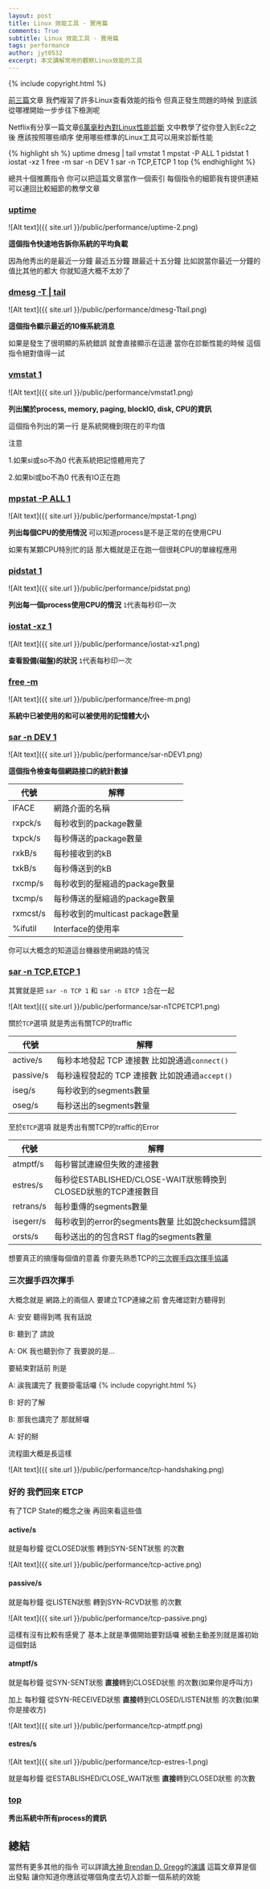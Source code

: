 ```yaml
---
layout: post
title: Linux 效能工具 - 實用篇
comments: True 
subtitle: Linux 效能工具 - 實用篇
tags: performance
author: jyt0532
excerpt: 本文講解常用的觀察Linux效能的工具
---
```

{% include copyright.html %}

[前](/2020/05/09/linux-performance-tool-1/)[三](/2020/05/17/linux-performance-tool-2/)[篇](/2020/05/24/linux-performance-tool-3/)文章 我們複習了許多Linux查看效能的指令 但真正發生問題的時候 到底該從哪裡開始一步步往下檢測呢

Netflix有分享一篇文章[6萬毫秒內對Linux性能診斷](https://netflixtechblog.com/linux-performance-analysis-in-60-000-milliseconds-accc10403c55) 文中教學了從你登入到Ec2之後 應該按照哪些順序 使用哪些標準的Linux工具可以用來診斷性能


{% highlight sh %}
uptime
dmesg | tail
vmstat 1
mpstat -P ALL 1
pidstat 1
iostat -xz 1
free -m
sar -n DEV 1
sar -n TCP,ETCP 1
top
{% endhighlight %}

總共十個推薦指令 你可以把這篇文章當作一個索引 每個指令的細節我有提供連結 可以連回比較細節的教學文章







### [uptime](/2020/05/09/linux-performance-tool-1/#uptime)

![Alt text]({{ site.url }}/public/performance/uptime-2.png)

**這個指令快速地告訴你系統的平均負載** 

因為他秀出的是最近一分鐘 最近五分鐘 跟最近十五分鐘 比如說當你最近一分鐘的值比其他的都大 你就知道大概不太妙了

### [dmesg -T | tail](/2020/05/24/linux-performance-tool-3/#dmesg)

![Alt text]({{ site.url }}/public/performance/dmesg-Ttail.png)

**這個指令顯示最近的10條系統消息**

如果是發生了很明顯的系統錯誤 就會直接顯示在這邊 當你在診斷性能的時候 這個指令絕對值得一試

### [vmstat 1](/2020/05/09/linux-performance-tool-1/#vmstat)

![Alt text]({{ site.url }}/public/performance/vmstat1.png)

**列出關於process, memory, paging, blockIO, disk, CPU的資訊**

這個指令列出的第一行 是系統開機到現在的平均值

注意 

1.如果si或so不為0 代表系統把記憶體用完了

2.如果bi或bo不為0 代表有IO正在跑

### [mpstat -P ALL 1](/2020/05/09/linux-performance-tool-1/#mpstat)

![Alt text]({{ site.url }}/public/performance/mpstat-1.png)

**列出每個CPU的使用情況** 可以知道process是不是正常的在使用CPU

如果有某顆CPU特別忙的話 那大概就是正在跑一個很耗CPU的單線程應用

### [pidstat 1](/2020/05/17/linux-performance-tool-2/#pidstat)

![Alt text]({{ site.url }}/public/performance/pidstat.png)

**列出每一個process使用CPU的情況** `1`代表每秒印一次

### [iostat -xz 1](/2020/05/09/linux-performance-tool-1/#iostat)

![Alt text]({{ site.url }}/public/performance/iostat-xz1.png)

**查看設備(磁盤)的狀況** `1`代表每秒印一次

### [free -m](/2020/05/09/linux-performance-tool-1/#free)

![Alt text]({{ site.url }}/public/performance/free-m.png)

**系統中已被使用的和可以被使用的記憶體大小**

### [sar -n DEV 1](/2020/05/17/linux-performance-tool-2/#sar)


![Alt text]({{ site.url }}/public/performance/sar-nDEV1.png)

**這個指令檢查每個網路接口的統計數據**


| 代號  | 解釋 |
| --- | --- |
|IFACE|網路介面的名稱|
|rxpck/s|每秒收到的package數量|
|txpck/s|每秒傳送的package數量|
|rxkB/s|每秒接收到的kB|
|txkB/s|每秒傳送到的kB|
|rxcmp/s|每秒收到的壓縮過的package數量|
|txcmp/s|每秒傳送的壓縮過的package數量|
|rxmcst/s|每秒收到的multicast package數量|
|%ifutil|Interface的使用率|

你可以大概念的知道這台機器使用網路的情況


### [sar -n TCP,ETCP 1](/2020/05/17/linux-performance-tool-2/#sar)

其實就是把 `sar -n TCP 1` 和 `sar -n ETCP 1`合在一起

![Alt text]({{ site.url }}/public/performance/sar-nTCPETCP1.png)

關於`TCP`選項 就是秀出有關TCP的traffic 

| 代號  | 解釋 |
| --- | --- |
|active/s|每秒本地發起 TCP 連接數 比如說通過`connect()`|
|passive/s|每秒遠程發起的 TCP 連接數 比如說通過`accept()`|
|iseg/s|每秒收到的segments數量|
|oseg/s|每秒送出的segments數量|


至於`ETCP`選項 就是秀出有關TCP的traffic的Error

| 代號  | 解釋 |
| --- | --- |
|atmptf/s|每秒嘗試連線但失敗的連接數|
|estres/s|每秒從ESTABLISHED/CLOSE-WAIT狀態轉換到CLOSED狀態的TCP連接數目|
|retrans/s|每秒重傳的segments數量|
|isegerr/s|每秒收到的error的segments數量 比如說checksum錯誤|
|orsts/s|每秒送出的的包含RST flag的segments數量|


想要真正的搞懂每個值的意義 你要先熟悉TCP的[三次握手四次揮手協議](https://zhuanlan.zhihu.com/p/108504297)

### 三次握手四次揮手

大概念就是 網路上的兩個人 要建立TCP連線之前 會先確認對方聽得到

A: 安安 聽得到嗎 我有話說

B: 聽到了 請說

A: OK 我也聽到你了 我要說的是...

要結束對話前 則是

A: 誒我講完了 我要掛電話囉
{% include copyright.html %}

B: 好的了解

B: 那我也講完了 那就掰囉

A: 好的掰

流程圖大概是長這樣

![Alt text]({{ site.url }}/public/performance/tcp-handshaking.png)

### 好的 我們回來 ETCP

有了TCP State的概念之後 再回來看這些值

#### active/s

就是每秒鐘 從CLOSED狀態 轉到SYN-SENT狀態 的次數

![Alt text]({{ site.url }}/public/performance/tcp-active.png)

#### passive/s

就是每秒鐘 從LISTEN狀態 轉到SYN-RCVD狀態 的次數

![Alt text]({{ site.url }}/public/performance/tcp-passive.png)

這樣有沒有比較有感覺了 基本上就是準備開始要對話囉 被動主動差別就是誰初始這個對話

#### atmptf/s

就是每秒鐘 從SYN-SENT狀態 **直接**轉到CLOSED狀態 的次數(如果你是呼叫方)

加上 每秒鐘 從SYN-RECEIVED狀態 **直接**轉到CLOSED/LISTEN狀態 的次數(如果你是接收方)


![Alt text]({{ site.url }}/public/performance/tcp-atmptf.png)

#### estres/s

![Alt text]({{ site.url }}/public/performance/tcp-estres-1.png)

就是每秒鐘 從ESTABLISHED/CLOSE_WAIT狀態 **直接**轉到CLOSED狀態 的次數



### [top](/2020/05/09/linux-performance-tool-1/#top)

**秀出系統中所有process的資訊**


## 總結

當然有更多其他的指令 可以詳讀[大神 Brendan D. Gregg](http://www.brendangregg.com/)的[演講](https://www.youtube.com/watch?v=FJW8nGV4jxY) 這篇文章算是個出發點 讓你知道你應該從哪個角度去切入診斷一個系統的效能

